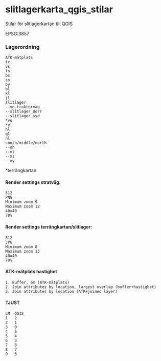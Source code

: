 # slitlagerkarta_qgis_stilar

Stilar för slitlagerkartan till QGIS

EPSG:3857

### Lagerordning
	ATK-mätplats
	tx  
	vs  
	fs  
	bs  
	ss  
	by  
	bl  
	kl  
	jl  
	slitlager  
	--vo_traktorväg  
	--slitlager_norr  
	--slitlager_syd    
	*vo  
	*vl  
	hl  
	ql  
	nl  
	south/middle/north
	--oh  
	--ml  
	--ms  
	--my  

*terrängkartan

#### Render settings stratväg:
	512  
	PNG  
	Minimum zoom 9  
	Maximum zoom 12  
	40x40  
	70%  

#### Render settings terrängkartan/slitlager:
	512  
	JPG  
	Minimum zoom 8  
	Maximum zoom 13  
	40x40  
	70%  

#### ATK-mätplats hastighet
	1. Buffer, 6m (ATK-mätplats)    
	2. Join attributes by location, largest overlap (buffer+hastighet)  
	3. Join attributes by location (ATK+joined layer)



#### TJUST						
	LM	QGIS					
	1	2					
	2	1					
	3	0					
	4	5					
	5	4					
	6	3					
	7	8					
	8	7					
	9	6					
